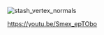 ![stash_vertex_normals](https://github.com/user-attachments/assets/8c7680ac-e742-43ac-8430-195dfe9f291b)


https://youtu.be/Smex_epTObo

